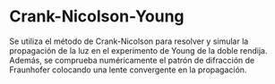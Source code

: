 # Crank-Nicolson-Young
Se utiliza el método de Crank-Nicolson para resolver y simular la propagación de la luz en el experimento de Young de la doble rendija. Además, se comprueba numéricamente el patrón de difracción de Fraunhofer colocando una lente convergente en la propagación.  
